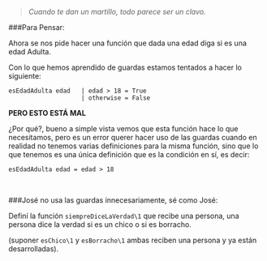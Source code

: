 >_Cuando te dan un martillo, todo parece ser un clavo._

###Para Pensar:

Ahora se nos pide hacer una función que dada una edad diga si es una edad Adulta.

Con lo que hemos aprendido de guardas estamos tentados a hacer lo siguiente:

```
esEdadAdulta edad   | edad > 18 = True
                    | otherwise = False
```

**PERO ESTO ESTÁ MAL**

¿Por qué?, bueno a simple vista vemos que esta función hace lo que necesitamos, pero es un error querer hacer uso de las guardas cuando en realidad no tenemos varias definiciones para la misma función, sino que lo que tenemos es una única definición que es la condición en sí, es decir:

```
esEdadAdulta edad = edad > 18
```

<br>

###José no usa las guardas innecesariamente, sé como José:

Definí la función `siempreDiceLaVerdad\1` que recibe una persona, una persona dice la verdad si es un chico o si es borracho.

(suponer `esChico\1` y `esBorracho\1` ambas reciben una persona y ya están desarrolladas).